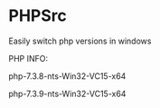 # PHPSrc

Easily switch php versions in windows

PHP INFO: 

php-7.3.8-nts-Win32-VC15-x64

php-7.3.9-nts-Win32-VC15-x64

